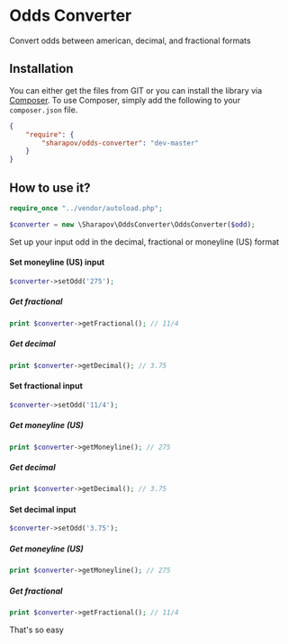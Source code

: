 Odds Converter
======================

Convert odds between american, decimal, and fractional formats

Installation
------------

You can either get the files from GIT or you can install the library via [Composer](getcomposer.org). To use Composer, simply add the following to your `composer.json` file.

```json
{
    "require": {
        "sharapov/odds-converter": "dev-master"
    }
}
```

How to use it?
--------------

```php
require_once "../vendor/autoload.php";

$converter = new \Sharapov\OddsConverter\OddsConverter($odd);
```

Set up your input odd in the decimal, fractional or moneyline (US) format

#### Set moneyline (US) input
```php
$converter->setOdd('275');
```

##### Get fractional
```php
print $converter->getFractional(); // 11/4
```

##### Get decimal
```php
print $converter->getDecimal(); // 3.75
```


#### Set fractional input
```php
$converter->setOdd('11/4');
```

##### Get moneyline (US)
```php
print $converter->getMoneyline(); // 275
```

##### Get decimal
```php
print $converter->getDecimal(); // 3.75
```

#### Set decimal input
```php
$converter->setOdd('3.75');
```

##### Get moneyline (US)
```php
print $converter->getMoneyline(); // 275
```

##### Get fractional
```php
print $converter->getFractional(); // 11/4
```

That's so easy